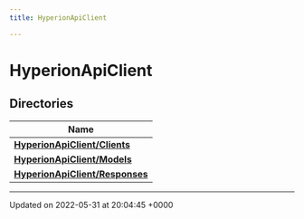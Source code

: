 ```yaml
---
title: HyperionApiClient

---
```


# HyperionApiClient



## Directories

| Name           |
| -------------- |
| **[HyperionApiClient/Clients](/Files/dir_345a1607584e99d97e70ae69f3ca1934.md#dir-hyperionapiclient/clients)**  |
| **[HyperionApiClient/Models](/Files/dir_0785db55d075da34443705183b87cc61.md#dir-hyperionapiclient/models)**  |
| **[HyperionApiClient/Responses](/Files/dir_bdefdadbf98b0499256cc8b28391cc09.md#dir-hyperionapiclient/responses)**  |






-------------------------------

Updated on 2022-05-31 at 20:04:45 +0000
